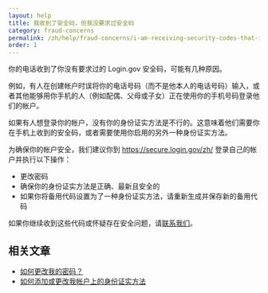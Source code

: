 ```yaml
---
layout: help
title: 我收到了安全码，但我没要求过安全码
category: fraud-concerns
permalink: /zh/help/fraud-concerns/i-am-receiving-security-codes-that-i-did-not-request/
order: 1
---
```


你的电话收到了你没有要求过的 Login.gov 安全码，可能有几种原因。

例如，有人在创建帐户时误将你的电话号码（而不是他本人的电话号码）输入，或者其他能够用你手机的人（例如配偶、父母或子女）正在使用你的手机号码登录他们的帐户。

如果有人想登录你的帐户，没有你的身份证实方法是不行的。这意味着他们需要你在手机上收到的安全码，或者需要使用你启用的另外一种身份证实方法。

为确保你的帐户安全，我们建议你到 <https://secure.login.gov/zh/> 登录自己的帐户并执行以下操作：

* 更改密码
* 确保你的身份证实方法是正确、最新且安全的
* 如果你将备用代码设置为了一种身份证实方法，请重新生成并保存新的备用代码

如果你继续收到这些代码或怀疑存在安全问题，请[联系我们](https://login.gov/zh/contact/)。


## 相关文章

* [如何更改我的密码？](/zh/help/manage-your-account/change-your-password/)
* [如何添加或更改我帐户上的身份证实方法](/zh/help/manage-your-account/add-or-change-your-authentication-method/)
